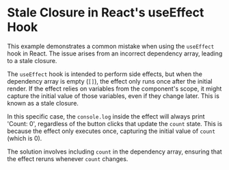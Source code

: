 # Stale Closure in React's useEffect Hook

This example demonstrates a common mistake when using the `useEffect` hook in React.  The issue arises from an incorrect dependency array, leading to a stale closure. 

The `useEffect` hook is intended to perform side effects, but when the dependency array is empty (`[]`), the effect only runs once after the initial render.  If the effect relies on variables from the component's scope, it might capture the initial value of those variables, even if they change later. This is known as a stale closure. 

In this specific case, the `console.log` inside the effect will always print 'Count: 0', regardless of the button clicks that update the `count` state. This is because the effect only executes once, capturing the initial value of `count` (which is 0).

The solution involves including `count` in the dependency array, ensuring that the effect reruns whenever `count` changes.